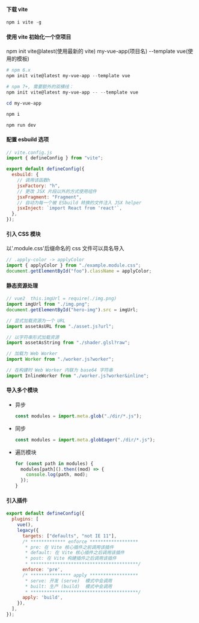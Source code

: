 #### 下载 vite

```powershell
npm i vite -g
```

#### 使用 vite 初始化一个空项目

npm init vite@latest(使用最新的 vite) my-vue-app(项目名) --template vue(使用的模板)

```powershell
# npm 6.x
npm init vite@latest my-vue-app --template vue

# npm 7+, 需要额外的双横线：
npm init vite@latest my-vue-app -- --template vue

cd my-vue-app

npm i

npm run dev
```

#### 配置 esbuild 选项

```js
// vite.config.js
import { defineConfig } from "vite";

export default defineConfig({
  esbuild: {
    // 调用该函数h
    jsxFactory: "h",
    // 更改 JSX 片段以外的方式使用组件
    jsxFragment: "Fragment",
    // 自动为每一个被 ESbuild 转换的文件注入 JSX helper
    jsxInject: `import React from 'react'`,
  },
});
```

#### 引入 CSS 模块

以'.module.css'后缀命名的 css 文件可以具名导入

```js
// .apply-color -> applyColor
import { applyColor } from "./example.module.css";
document.getElementById("foo").className = applyColor;
```

#### 静态资源处理

```js
// vue2  this.imgUrl = require(./img.png)
import imgUrl from "./img.png";
document.getElementById("hero-img").src = imgUrl;

// 显式加载资源为一个 URL
import assetAsURL from "./asset.js?url";

// 以字符串形式加载资源
import assetAsString from "./shader.glsl?raw";

// 加载为 Web Worker
import Worker from "./worker.js?worker";

// 在构建时 Web Worker 内联为 base64 字符串
import InlineWorker from "./worker.js?worker&inline";
```

#### 导入多个模块

- 异步

  ```js
  const modules = import.meta.glob("./dir/*.js");
  ```

- 同步

  ```js
  const modules = import.meta.globEager("./dir/*.js");
  ```

- 遍历模块

  ```js
  for (const path in modules) {
    modules[path]().then((mod) => {
      console.log(path, mod);
    });
  }
  ```

#### 引入插件

```js
export default defineConfig({
  plugins: [
    vue(),
    legacy({
      targets: ["defaults", "not IE 11"],
      /* ************* enforce ******************
       * pre: 在 Vite 核心插件之前调用该插件
       * default: 在 Vite 核心插件之后调用该插件
       * post: 在 Vite 构建插件之后调用该插件
       * ****************************************/
      enforce: 'pre',
      /* *************** apply ******************
       * serve: 开发 (serve)  模式中会调用
       * built: 生产 (build)  模式中会调用
       * ****************************************/
      apply: 'build',
    }),
  ],
});
```
